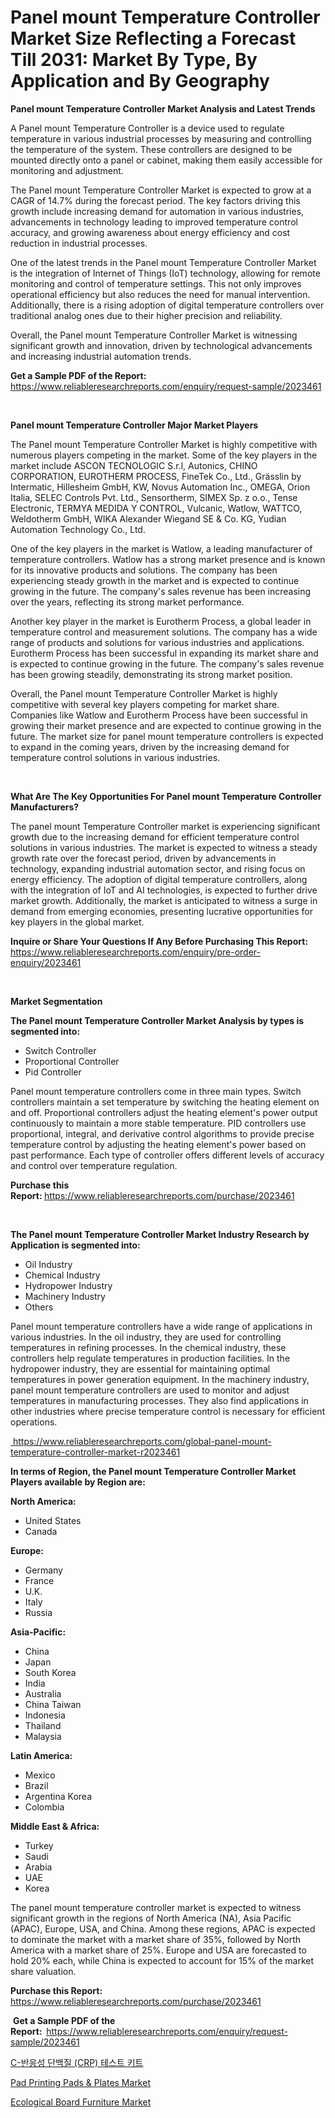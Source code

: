 <p><h1>Panel mount Temperature Controller Market Size Reflecting a Forecast Till 2031: Market By Type, By Application and By Geography</h1></p><p><strong>Panel mount Temperature Controller Market Analysis and Latest Trends</strong></p>
<p><p>A Panel mount Temperature Controller is a device used to regulate temperature in various industrial processes by measuring and controlling the temperature of the system. These controllers are designed to be mounted directly onto a panel or cabinet, making them easily accessible for monitoring and adjustment.</p><p>The Panel mount Temperature Controller Market is expected to grow at a CAGR of 14.7% during the forecast period. The key factors driving this growth include increasing demand for automation in various industries, advancements in technology leading to improved temperature control accuracy, and growing awareness about energy efficiency and cost reduction in industrial processes.</p><p>One of the latest trends in the Panel mount Temperature Controller Market is the integration of Internet of Things (IoT) technology, allowing for remote monitoring and control of temperature settings. This not only improves operational efficiency but also reduces the need for manual intervention. Additionally, there is a rising adoption of digital temperature controllers over traditional analog ones due to their higher precision and reliability.</p><p>Overall, the Panel mount Temperature Controller Market is witnessing significant growth and innovation, driven by technological advancements and increasing industrial automation trends.</p></p>
<p><strong>Get a Sample PDF of the Report:&nbsp;</strong> <a href="https://www.reliableresearchreports.com/enquiry/request-sample/2023461">https://www.reliableresearchreports.com/enquiry/request-sample/2023461</a></p>
<p>&nbsp;</p>
<p><strong>Panel mount Temperature Controller Major Market Players</strong></p>
<p><p>The Panel mount Temperature Controller Market is highly competitive with numerous players competing in the market. Some of the key players in the market include ASCON TECNOLOGIC S.r.l, Autonics, CHINO CORPORATION, EUROTHERM PROCESS, FineTek Co., Ltd., Grässlin by Intermatic, Hillesheim GmbH, KW, Novus Automation Inc., OMEGA, Orion Italia, SELEC Controls Pvt. Ltd., Sensortherm, SIMEX Sp. z o.o., Tense Electronic, TERMYA MEDIDA Y CONTROL, Vulcanic, Watlow, WATTCO, Weldotherm GmbH, WIKA Alexander Wiegand SE & Co. KG, Yudian Automation Technology Co., Ltd.</p><p>One of the key players in the market is Watlow, a leading manufacturer of temperature controllers. Watlow has a strong market presence and is known for its innovative products and solutions. The company has been experiencing steady growth in the market and is expected to continue growing in the future. The company's sales revenue has been increasing over the years, reflecting its strong market performance.</p><p>Another key player in the market is Eurotherm Process, a global leader in temperature control and measurement solutions. The company has a wide range of products and solutions for various industries and applications. Eurotherm Process has been successful in expanding its market share and is expected to continue growing in the future. The company's sales revenue has been growing steadily, demonstrating its strong market position.</p><p>Overall, the Panel mount Temperature Controller Market is highly competitive with several key players competing for market share. Companies like Watlow and Eurotherm Process have been successful in growing their market presence and are expected to continue growing in the future. The market size for panel mount temperature controllers is expected to expand in the coming years, driven by the increasing demand for temperature control solutions in various industries.</p></p>
<p>&nbsp;</p>
<p><strong>What Are The Key Opportunities For Panel mount Temperature Controller Manufacturers?</strong></p>
<p><p>The panel mount Temperature Controller market is experiencing significant growth due to the increasing demand for efficient temperature control solutions in various industries. The market is expected to witness a steady growth rate over the forecast period, driven by advancements in technology, expanding industrial automation sector, and rising focus on energy efficiency. The adoption of digital temperature controllers, along with the integration of IoT and AI technologies, is expected to further drive market growth. Additionally, the market is anticipated to witness a surge in demand from emerging economies, presenting lucrative opportunities for key players in the global market.</p></p>
<p><strong>Inquire or Share Your Questions If Any Before Purchasing This Report:</strong> <a href="https://www.reliableresearchreports.com/enquiry/pre-order-enquiry/2023461">https://www.reliableresearchreports.com/enquiry/pre-order-enquiry/2023461</a></p>
<p>&nbsp;</p>
<p><strong>Market Segmentation</strong></p>
<p><strong>The Panel mount Temperature Controller Market Analysis by types is segmented into:</strong></p>
<p><ul><li>Switch Controller</li><li>Proportional Controller</li><li>Pid Controller</li></ul></p>
<p><p>Panel mount temperature controllers come in three main types. Switch controllers maintain a set temperature by switching the heating element on and off. Proportional controllers adjust the heating element's power output continuously to maintain a more stable temperature. PID controllers use proportional, integral, and derivative control algorithms to provide precise temperature control by adjusting the heating element's power based on past performance. Each type of controller offers different levels of accuracy and control over temperature regulation.</p></p>
<p><strong>Purchase this Report:&nbsp;</strong><a href="https://www.reliableresearchreports.com/purchase/2023461">https://www.reliableresearchreports.com/purchase/2023461</a></p>
<p>&nbsp;</p>
<p><strong>The Panel mount Temperature Controller Market Industry Research by Application is segmented into:</strong></p>
<p><ul><li>Oil Industry</li><li>Chemical Industry</li><li>Hydropower Industry</li><li>Machinery Industry</li><li>Others</li></ul></p>
<p><p>Panel mount temperature controllers have a wide range of applications in various industries. In the oil industry, they are used for controlling temperatures in refining processes. In the chemical industry, these controllers help regulate temperatures in production facilities. In the hydropower industry, they are essential for maintaining optimal temperatures in power generation equipment. In the machinery industry, panel mount temperature controllers are used to monitor and adjust temperatures in manufacturing processes. They also find applications in other industries where precise temperature control is necessary for efficient operations.</p></p>
<p><a href="https://www.reliableresearchreports.com/global-panel-mount-temperature-controller-market-r2023461">&nbsp;https://www.reliableresearchreports.com/global-panel-mount-temperature-controller-market-r2023461</a></p>
<p><strong>In terms of Region, the Panel mount Temperature Controller Market Players available by Region are:</strong></p>
<p>
    <p> <strong> North America: </strong>
        <ul>
            <li>United States</li>
            <li>Canada</li>
        </ul>
        </p> 
    <p> <strong> Europe: </strong>
        <ul>
            <li>Germany</li>
            <li>France</li>
            <li>U.K.</li>
            <li>Italy</li>
            <li>Russia</li>
        </ul>
        </p> 
    <p> <strong> Asia-Pacific: </strong>
        <ul>
            <li>China</li>
            <li>Japan</li>
            <li>South Korea</li>
            <li>India</li>
            <li>Australia</li>
            <li>China Taiwan</li>
            <li>Indonesia</li>
            <li>Thailand</li>
            <li>Malaysia</li>
        </ul>
        </p> 
    <p> <strong> Latin America: </strong>
        <ul>
            <li>Mexico</li>
            <li>Brazil</li>
            <li>Argentina Korea</li>
            <li>Colombia</li>
        </ul>
        </p> 
    <p> <strong> Middle East & Africa: </strong>
        <ul>
            <li>Turkey</li>
            <li>Saudi</li>
            <li>Arabia</li>
            <li>UAE</li>
            <li>Korea</li>
        </ul>
    </p>
    </p>
<p><p>The panel mount temperature controller market is expected to witness significant growth in the regions of North America (NA), Asia Pacific (APAC), Europe, USA, and China. Among these regions, APAC is expected to dominate the market with a market share of 35%, followed by North America with a market share of 25%. Europe and USA are forecasted to hold 20% each, while China is expected to account for 15% of the market share valuation.</p></p>
<p><strong>Purchase this Report: </strong><a href="https://www.reliableresearchreports.com/purchase/2023461">https://www.reliableresearchreports.com/purchase/2023461</a></p>
<p>&nbsp;<strong>Get a Sample PDF of the Report:&nbsp;&nbsp;</strong><a href="https://www.reliableresearchreports.com/enquiry/request-sample/2023461">https://www.reliableresearchreports.com/enquiry/request-sample/2023461</a></p>
<p><strong></strong></p>
<p><p><a href="https://github.com/plelbej847484502/Market-Research-Report-List-2/blob/main/9918085156156.md">C-반응성 단백질 (CRP) 테스트 키트</a></p><p><a href="https://github.com/tamvrosiya/Market-Research-Report-List-4/blob/main/pad-printing-pads-plates-market.md">Pad Printing Pads & Plates Market</a></p><p><a href="https://github.com/pizolina/Market-Research-Report-List-5/blob/main/ecological-board-furniture-market.md">Ecological Board Furniture Market</a></p></p>